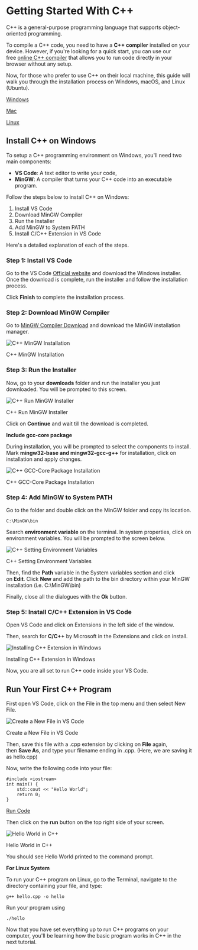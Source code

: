 # Getting Started With C++

C++ is a general-purpose programming language that supports object-oriented programming.

To compile a C++ code, you need to have a **C++ compiler** installed on your device. However, if you're looking for a quick start, you can use our free [online C++ compiler](https://www.programiz.com/cpp-programming/online-compiler/) that allows you to run code directly in your browser without any setup.

Now, for those who prefer to use C++ on their local machine, this guide will walk you through the installation process on Windows, macOS, and Linux (Ubuntu).

[Windows](https://www.programiz.com/cpp-programming/getting-started#windows)

[Mac](https://www.programiz.com/cpp-programming/getting-started#mac)

[Linux](https://www.programiz.com/cpp-programming/getting-started#linux)

## Install C++ on Windows

To setup a C++ programming environment on Windows, you'll need two main components:

- **VS Code**: A text editor to write your code,
- **MinGW**: A compiler that turns your C++ code into an executable program.

Follow the steps below to install C++ on Windows:

1. Install VS Code
2. Download MinGW Compiler
3. Run the Installer
4. Add MinGW to System PATH
5. Install C/C++ Extension in VS Code

Here's a detailed explanation of each of the steps.

### Step 1: Install VS Code

Go to the VS Code [Official website](https://code.visualstudio.com/download) and download the Windows installer. Once the download is complete, run the installer and follow the installation process.

Click **Finish** to complete the installation process.

### Step 2: Download MinGW Compiler

Go to [MinGW Compiler Download](https://sourceforge.net/projects/mingw/) and download the MinGW installation manager.

![C++ MinGW Installation](https://www.programiz.com/sites/tutorial2program/files/cpp-mingw-installation111.png "C++ MinGW Installation")

C++ MinGW Installation

### Step 3: Run the Installer

Now, go to your **downloads** folder and run the installer you just downloaded. You will be prompted to this screen.

![C++ Run MinGW Installer](https://www.programiz.com/sites/tutorial2program/files/mingw-installer11.png "C++ Run MinGW Installer")

C++ Run MinGW Installer

Click on **Continue** and wait till the download is completed.

**Include gcc-core package**

During installation, you will be prompted to select the components to install. Mark **mingw32-base and mingw32-gcc-g++** for installation, click on installation and apply changes.

![C++ GCC-Core Package Installation](https://www.programiz.com/sites/tutorial2program/files/gcc-core-package-installation-in-cpp%201.png "C++ GCC-Core Package Installation")

C++ GCC-Core Package Installation

### Step 4: Add MinGW to System PATH

Go to the folder and double click on the MinGW folder and copy its location.

```
C:\MinGW\bin
```

Search **environment variable** on the terminal. In system properties, click on environment variables. You will be prompted to the screen below.

![C++ Setting Environment Variables](https://www.programiz.com/sites/tutorial2program/files/setting-environment-variables11.png "C++ Setting Environment Variables")

C++ Setting Environment Variables

Then, find the **Path** variable in the System variables section and click on **Edit**. Click **New** and add the path to the bin directory within your MinGW installation (i.e. C:\MinGW\bin)

Finally, close all the dialogues with the **Ok** button.

### Step 5: Install C/C++ Extension in VS Code

Open VS Code and click on Extensions in the left side of the window.

Then, search for **C/C++** by Microsoft in the Extensions and click on install.

![Installing C++ Extension in Windows](https://www.programiz.com/sites/tutorial2program/files/extension-install-in-windows1-1.png "Installing C++ Extension in Windows")

Installing C++ Extension in Windows

Now, you are all set to run C++ code inside your VS Code.

## Run Your First C++ Program

First open VS Code, click on the File in the top menu and then select New File.

![Create a New File in VS Code](https://www.programiz.com/sites/tutorial2program/files/newfile-11.png "Create a New File in VS Code")

Create a New File in VS Code

Then, save this file with a .cpp extension by clicking on **File** again, then **Save As**, and type your filename ending in .cpp. (Here, we are saving it as hello.cpp)

Now, write the following code into your file:

```
#include <iostream>
int main() {
    std::cout << "Hello World";
    return 0;
}
```

[Run Code](https://www.programiz.com/cpp-programming/online-compiler)

Then click on the **run** button on the top right side of your screen.

![Hello World in C++](https://www.programiz.com/sites/tutorial2program/files/hello-cpp-run.png "Hello World in C++")

Hello World in C++

You should see Hello World printed to the command prompt.

**For Linux System**

To run your C++ program on Linux, go to the Terminal, navigate to the directory containing your file, and type:

```
g++ hello.cpp -o hello 
```

Run your program using

```
./hello 
```

Now that you have set everything up to run C++ programs on your computer, you'll be learning how the basic program works in C++ in the next tutorial.
